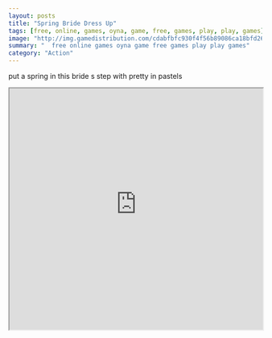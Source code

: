 ```yaml
---
layout: posts
title: "Spring Bride Dress Up"
tags: [free, online, games, oyna, game, free, games, play, play, games]
image: "http://img.gamedistribution.com/cdabfbfc930f4f56b89086ca18bfd264.jpg"
summary: "  free online games oyna game free games play play games"
category: "Action"
---
```


put a spring in this bride s step with pretty in pastels

<iframe width="100%" height="480px;" src="http://flash.gamedistribution.com?game=cdabfbfc930f4f56b89086ca18bfd264"></iframe>